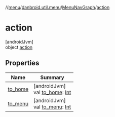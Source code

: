 //[menu](../../../../index.md)/[danbroid.util.menu](../../index.md)/[MenuNavGraph](../index.md)/[action](index.md)

# action

[androidJvm]\
object [action](index.md)

## Properties

| Name | Summary |
|---|---|
| [to_home](to_home.md) | [androidJvm]<br>val [to_home](to_home.md): [Int](https://kotlinlang.org/api/latest/jvm/stdlib/kotlin/-int/index.html) |
| [to_menu](to_menu.md) | [androidJvm]<br>val [to_menu](to_menu.md): [Int](https://kotlinlang.org/api/latest/jvm/stdlib/kotlin/-int/index.html) |
